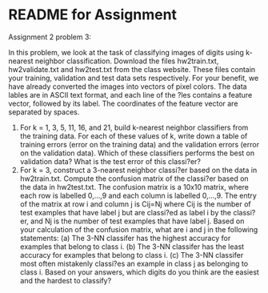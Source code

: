 # README for Assignment

Assignment 2 problem 3:

In this problem, we look at the task of classifying images of digits using k-nearest neighbor classification.
Download the files hw2train.txt, hw2validate.txt and hw2test.txt from the class website. These files
contain your training, validation and test data sets respectively.
For your benefit, we have already converted the images into vectors of pixel colors. The data lables are in
ASCII text format, and each line of the ?les contains a feature vector, followed by its label. The coordinates
of the feature vector are separated by spaces.
1. For k = 1, 3, 5, 11, 16, and 21, build k-nearest neighbor classifiers from the training data. For each of
these values of k, write down a table of training errors (error on the training data) and the validation
errors (error on the validation data). Which of these classifiers performs the best on validation data?
What is the test error of this classi?er?
2. For k = 3, construct a 3-nearest neighbor classi?er based on the data in hw2train.txt. Compute
the confusion matrix of the classi?er based on the data in hw2test.txt. The confusion matrix is a
10x10 matrix, where each row is labelled 0,...,9 and each column is labelled 0,...,9. The entry of
the matrix at row i and column j is Cij=Nj where Cij is the number of test examples that have label
j but are classi?ed as label i by the classi?er, and Nj is the number of test examples that have label j.
Based on your calculation of the confusion matrix, what are i and j in the following statements:
(a) The 3-NN classifer has the highest accuracy for examples that belong to class i.
(b) The 3-NN classifer has the least accuracy for examples that belong to class i.
(c) The 3-NN classifer most often mistakenly classi?es an example in class j as belonging to class i.
Based on your answers, which digits do you think are the easiest and the hardest to classify?